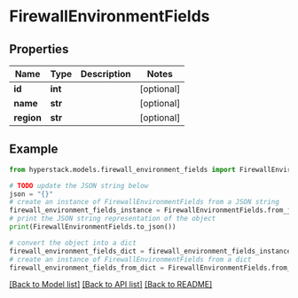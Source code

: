 # FirewallEnvironmentFields


## Properties

Name | Type | Description | Notes
------------ | ------------- | ------------- | -------------
**id** | **int** |  | [optional] 
**name** | **str** |  | [optional] 
**region** | **str** |  | [optional] 

## Example

```python
from hyperstack.models.firewall_environment_fields import FirewallEnvironmentFields

# TODO update the JSON string below
json = "{}"
# create an instance of FirewallEnvironmentFields from a JSON string
firewall_environment_fields_instance = FirewallEnvironmentFields.from_json(json)
# print the JSON string representation of the object
print(FirewallEnvironmentFields.to_json())

# convert the object into a dict
firewall_environment_fields_dict = firewall_environment_fields_instance.to_dict()
# create an instance of FirewallEnvironmentFields from a dict
firewall_environment_fields_from_dict = FirewallEnvironmentFields.from_dict(firewall_environment_fields_dict)
```
[[Back to Model list]](../README.md#documentation-for-models) [[Back to API list]](../README.md#documentation-for-api-endpoints) [[Back to README]](../README.md)


